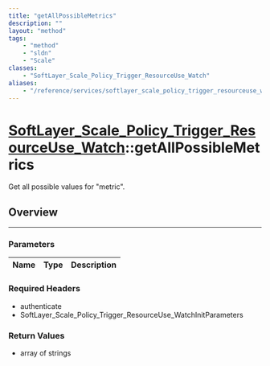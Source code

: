 ```yaml
---
title: "getAllPossibleMetrics"
description: ""
layout: "method"
tags:
    - "method"
    - "sldn"
    - "Scale"
classes:
    - "SoftLayer_Scale_Policy_Trigger_ResourceUse_Watch"
aliases:
    - "/reference/services/softlayer_scale_policy_trigger_resourceuse_watch/getAllPossibleMetrics"
---
```

# [SoftLayer_Scale_Policy_Trigger_ResourceUse_Watch](/reference/services/SoftLayer_Scale_Policy_Trigger_ResourceUse_Watch)::getAllPossibleMetrics


Get all possible values for "metric".


## Overview 


-----

### Parameters 
|Name | Type | Description |
| --- | --- | --- |


### Required Headers
* authenticate
* SoftLayer_Scale_Policy_Trigger_ResourceUse_WatchInitParameters


### Return Values
* array of strings




